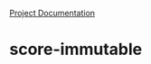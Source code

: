 [Project Documentation](https://www.fpcomplete.com/user/dschalk/Websockets%20Game%20of%20Score?show=tutorials)
# score-immutable
